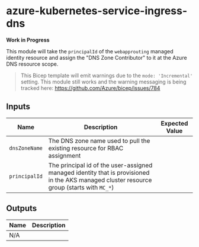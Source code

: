 # azure-kubernetes-service-ingress-dns

**Work in Progress**

This module will take the `principalId` of the `webapprouting` managed identity resource and assign the "DNS Zone Contributor" to it at the Azure DNS resource scope.

> This Bicep template will emit warnings due to the `mode: 'Incremental'` setting. This module still works and the warning messaging is being tracked here: https://github.com/Azure/bicep/issues/784

## Inputs

| Name | Description | Expected Value |
|------|-------------|----------------|
| `dnsZoneName` | The DNS zone name used to pull the existing resource for RBAC assignment |
| `principalId` | The principal id of the user-assigned managed identity that is provisioned in the AKS managed cluster resource group (starts with `MC_*`) |  |

## Outputs

| Name | Description |
|------|-------------|
| N/A  |             |
